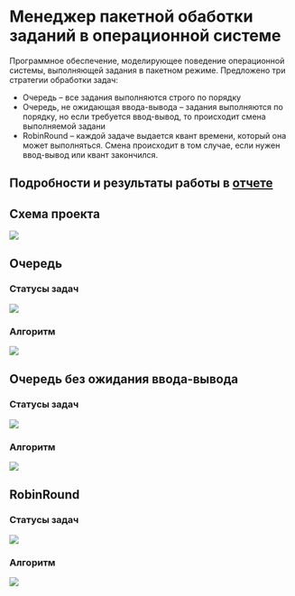 # Менеджер пакетной обаботки заданий в операционной системе

Программное обеспечение, моделирующее поведение операционной системы, выполняющей задания в пакетном режиме.
Предложено три стратегии обработки задач:
- Очередь – все задания выполняются строго по порядку
- Очередь, не ожидающая ввода-вывода – задания выполняются по порядку, но если требуется ввод-вывод, то происходит смена выполняемой задани
- RobinRound – каждой задаче выдается квант времени, который она может выполняться. Смена происходит в том случае, если нужен ввод-вывод или квант закончился.

## Подробности и результаты работы в [отчете](./info/POS_lab_1_lab_2_8PI-21_Potapov.pdf)

## Схема проекта
![](./info/UML.jpg)

## Очередь
### Статусы задач
![](./info/QueueStatus.jpg)
### Алгоритм
![](./info/QueueAlgorithm.jpg)

## Очередь без ожидания ввода-вывода
### Статусы задач
![](./info/NoWaitStatus.jpg)
### Алгоритм
![](./info/NoWaitAlgorithm.jpg)

## RobinRound
### Статусы задач
![](./info/RobinRoundStatus.jpg)
### Алгоритм
![](./info/RobinRoundAlgorithm.jpg)







